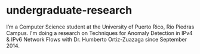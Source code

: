 # undergraduate-research
 I’m a Computer Science student at the University of Puerto Rico, Río Piedras Campus. I'm doing a research on Techniques for Anomaly Detection in IPv4 &amp; IPv6 Network Flows with Dr. Humberto Ortiz-Zuazaga since September 2014.
